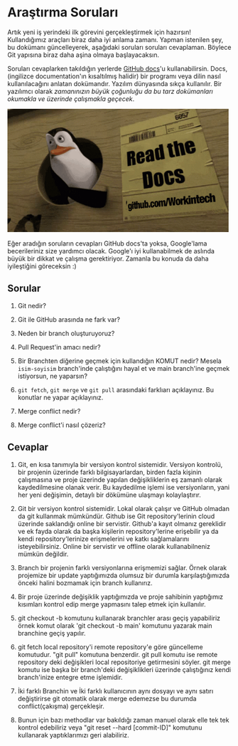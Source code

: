 # Araştırma Soruları

Artık yeni iş yerindeki ilk görevini gerçekleştirmek için hazırsın! Kullandığımız araçları biraz daha iyi anlama zamanı. Yapman istenilen şey, bu dokümanı güncelleyerek, aşağıdaki soruları soruları cevaplaman. Böylece Git yapısına biraz daha aşina olmaya başlayacaksın.

Soruları cevaplarken takıldığın yerlerde [GitHub docs](https://docs.github.com/en)'u kullanabilirsin. Docs, (ingilizce documentation'ın kısaltılmış halidir) bir programı veya dilin nasıl kullanılacağını anlatan dokümandır. Yazılım dünyasında sıkça kullanılır. Bir yazılımcı olarak _zamanınızın büyük çoğunluğu da bu tarz dokümanları okumakla ve üzerinde çalışmakla geçecek_.

![READ THE DOCS](https://github.com/Workintech/FSWeb-S1G1-Projesi-Web-Development-Projesi-icin-Git/blob/main/read-the-docs-wit.gif?raw=true)

Eğer aradığın soruların cevapları GitHub docs'ta yoksa, Google'lama becerileriniz size yardımcı olacak. Google'ı iyi kullanabilmek de aslında büyük bir dikkat ve çalışma gerektiriyor. Zamanla bu konuda da daha iyileştiğini göreceksin :)

## Sorular

1. Git nedir?

2. Git ile GitHub arasında ne fark var?

3. Neden bir branch oluşturuyoruz?

4. Pull Request'in amacı nedir?

5. Bir Branchten diğerine geçmek için kullandığın KOMUT nedir? Mesela `isim-soyisim` branch'inde çalıştığını hayal et ve main branch'ine geçmek istiyorsun, ne yaparsın?

6. `git fetch`, `git merge` ve `git pull` arasındaki farklıarı açıklayınız. Bu konutlar ne yapar açıklayınız.

7. Merge conflict nedir?

8. Merge conflict'i nasıl çözeriz?

## Cevaplar 

1. Git, en kısa tanımıyla bir versiyon kontrol sistemidir. Versiyon kontrolü, bir projenin üzerinde farklı bilgisayarlardan, birden fazla kişinin çalışmasına ve proje üzerinde yapılan değişikliklerin eş zamanlı olarak kaydedilmesine olanak verir. Bu kaydedilme işlemi ise versiyonların, yani her yeni değişimin, detaylı bir dökümüne ulaşmayı kolaylaştırır.

2. Git bir versiyon kontrol sistemidir. Lokal olarak çalışır ve GitHub olmadan da git kullanmak mümkündür. Github ise Git repository'lerinin cloud üzerinde saklandığı online bir servistir. Github'a kayıt olmanız gereklidir ve ek fayda olarak da başka kişilerin repository'lerine erişebilir ya da kendi repository'lerinize erişmelerini ve katkı sağlamalarını isteyebilirsiniz. Online bir servistir ve offline olarak kullanabilneniz mümkün değildir.

3. Branch bir projenin farklı versiyonlarına erişmemizi sağlar. Örnek olarak projemize bir update yaptığımızda olumsuz bir durumla karşılaştığımızda önceki halini bozmamak için branch kullanırız.

4. Bir proje üzerinde değişiklik yaptığımızda ve proje sahibinin yaptığımız kısımları kontrol edip merge yapmasını talep etmek için kullanılır.

5. git checkout -b komutunu kullanarak branchler arası geçiş yapabiliriz örnek komut olarak 'git checkout -b main' komutunu yazarak main branchine geçiş yapılır.

6. git fetch local repository'i remote repository'e göre güncelleme komutudur. "git pull" komutuna benzerdir. git pull komutu ise remote repository deki değişikleri local repositoriye getirmesini söyler. git merge komutu ise başka bir branch'deki değişiklikleri üzerinde çalıştığınız kendi branch'inize entegre etme işlemidir.

7. İki farklı Branchin ve İki farklı kullanıcının aynı dosyayı ve aynı satırı değiştirirse git otomatik olarak merge edemezse bu durumda conflict(çakışma) gerçekleşir. 

8. Bunun için bazı methodlar var bakıldığı zaman manuel olarak elle tek tek kontrol edebiliriz veya "git reset --hard [commit-ID]" komutunu kullanarak yaptıklarımızı geri alabiliriz.